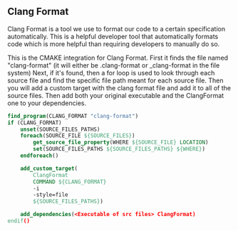 ## Clang Format

Clang Format is a tool we use to format our code to a certain specification automatically. This is a helpful developer tool that automatically formats code which is more helpful than requiring developers to manually do so.


This is the CMAKE integration for Clang Format.
First it finds the file named "clang-format" (it will either be .clang-format or _clang-format in the file system)
Next, if it's found, then a for loop is used to look through each source file and find the specific file path meant for each source file. Then you will add a custom target with the clang format file and add it to all of the source files. Then add both your original executable and the ClangFormat one to your dependencies.

```cmake
find_program(CLANG_FORMAT "clang-format")
if (CLANG_FORMAT)
    unset(SOURCE_FILES_PATHS)
    foreach(SOURCE_FILE ${SOURCE_FILES})
        get_source_file_property(WHERE ${SOURCE_FILE} LOCATION)
        set(SOURCE_FILES_PATHS ${SOURCE_FILES_PATHS} ${WHERE})
    endforeach()

    add_custom_target(
        ClangFormat
        COMMAND ${CLANG_FORMAT}
        -i
        -style=file
        ${SOURCE_FILES_PATHS})

    add_dependencies(<Executable of src files> ClangFormat)
endif()

```